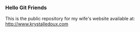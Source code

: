 ### Hello Git Friends
This is the public repository for my wife's website available at: http://www.krystalledoux.com
